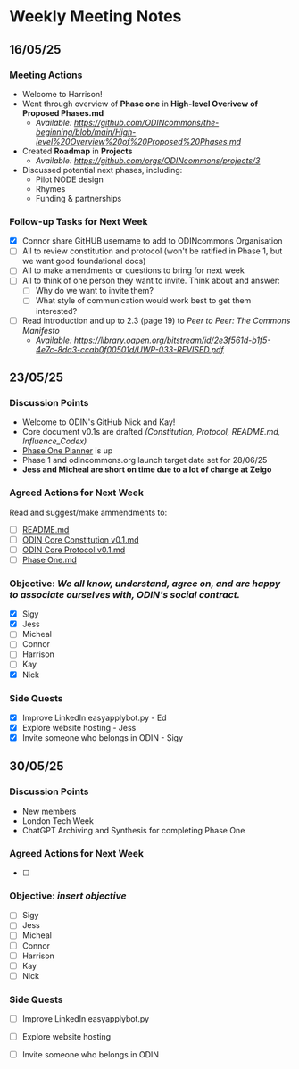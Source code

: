# Weekly Meeting Notes

## **16/05/25**

### **Meeting Actions**

- Welcome to Harrison!
- Went through overview of **Phase one** in **High-level Overivew of Proposed Phases.md**
  - _Available: https://github.com/ODINcommons/the-beginning/blob/main/High-level%20Overview%20of%20Proposed%20Phases.md_
- Created **Roadmap** in **Projects**
  - _Available: https://github.com/orgs/ODINcommons/projects/3_
- Discussed potential next phases, including:
  - Pilot NODE design
  - Rhymes
  - Funding & partnerships

### **Follow-up Tasks for Next Week**

- [x] Connor share GitHUB username to add to ODINcommons Organisation
- [ ] All to review constitution and protocol (won't be ratified in Phase 1, but we want good foundational docs)
- [ ] All to make amendments or questions to bring for next week
- [ ] All to think of one person they want to invite. Think about and answer:
  - [ ] Why do we want to invite them?
  - [ ] What style of communication would work best to get them interested?
- [ ] Read introduction and up to 2.3 (page 19) to _Peer to Peer: The Commons Manifesto_
  - _Available: https://library.oapen.org/bitstream/id/2e3f561d-b1f5-4e7c-8da3-ccab0f00501d/UWP-033-REVISED.pdf_

## **23/05/25**

### **Discussion Points**
- Welcome to ODIN's GitHub Nick and Kay!
- Core document v0.1s are drafted _(Constitution, Protocol, README.md, Influence_Codex)_
- [Phase One Planner](https://github.com/orgs/ODINcommons/projects/4) is up
- Phase 1 and odincommons.org launch target date set for 28/06/25
- **Jess and Micheal are short on time due to a lot of change at Zeigo**

### **Agreed Actions for Next Week**
Read and suggest/make ammendments to:
- [ ] [README.md](https://github.com/ODINcommons/the-beginning/blob/main/README.md)
- [ ] [ODIN Core Constitution v0.1.md](https://github.com/ODINcommons/the-beginning/blob/main/ODIN%20Constitution%20v0.1.md)
- [ ] [ODIN Core Protocol v0.1.md](https://github.com/ODINcommons/the-beginning/blob/main/ODIN%20Core%20Protocol%20v0.1.md)
- [ ] [Phase One.md](https://github.com/ODINcommons/the-beginning/blob/main/Phase%20One.md)

### **Objective:** _We all know, understand, agree on, and are happy to associate ourselves with, ODIN's social contract._
- [x] Sigy
- [x] Jess
- [ ] Micheal
- [ ] Connor
- [ ] Harrison
- [ ] Kay
- [x] Nick

### **Side Quests**
- [x] Improve LinkedIn easyapplybot.py - Ed
- [x] Explore website hosting - Jess
- [x] Invite someone who belongs in ODIN - Sigy

## **30/05/25**

### **Discussion Points**
- New members
- London Tech Week
- ChatGPT Archiving and Synthesis for completing Phase One

### **Agreed Actions for Next Week**

- [ ] 


### **Objective:** _insert objective_
- [ ] Sigy
- [ ] Jess
- [ ] Micheal
- [ ] Connor
- [ ] Harrison
- [ ] Kay
- [ ] Nick

### **Side Quests**
- [ ] Improve LinkedIn easyapplybot.py
- [ ] Explore website hosting
- [ ] Invite someone who belongs in ODIN

